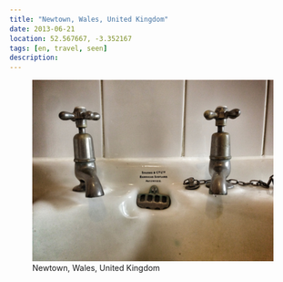 ```yaml
---
title: "‎⁨Newtown⁩, ⁨Wales⁩, ⁨United Kingdom⁩"
date: 2013-06-21
location: 52.567667, -3.352167
tags: [en, travel, seen]
description: 
---
```


<figure>
  <img src="/assets/img/2013-06-21-newtown-wales-united-kingdom.jpeg" alt="‎⁨Newtown⁩, ⁨Wales⁩, ⁨United Kingdom⁩">
  <figcaption>‎⁨Newtown⁩, ⁨Wales⁩, ⁨United Kingdom⁩</figcaption>
</figure>
